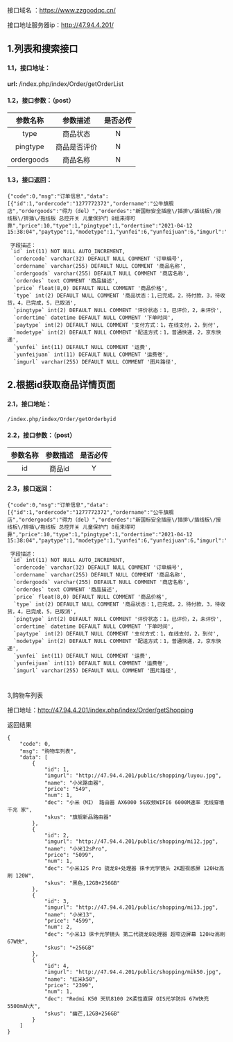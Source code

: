 

接口域名 ：https://www.zzgoodqc.cn/

接口地址服务器ip：http://47.94.4.201/

## 1.列表和搜索接口

#### 1.1，接口地址：

**url:** /index.php/index/Order/getOrderList

#### 1.2，接口参数：（post）

|  参数名称  |   参数描述   | 是否必传 |
| :--------: | :----------: | :------: |
|    type    |   商品状态   |    N     |
|  pingtype  | 商品是否评价 |    N     |
| ordergoods |   商品名称   |    N     |

#### 1.3，接口返回：

```
{"code":0,"msg":"订单信息","data":[{"id":1,"ordercode":"1277772372","ordername":"公牛旗舰店","ordergoods":"得力（del）","orderdes":"新国标安全插座\/插排\/插线板\/接线板\/排插\/拖线板 总控开关 儿童保护门 8组来得可靠","price":10,"type":1,"pingtype":1,"ordertime":"2021-04-12 15:38:04","paytype":1,"modetype":1,"yunfei":6,"yunfeijuan":6,"imgurl":"\/public\/order\/chapai.jpg"}]}
```

```
 字段描述：
 `id` int(11) NOT NULL AUTO_INCREMENT,
  `ordercode` varchar(32) DEFAULT NULL COMMENT '订单编号',
  `ordername` varchar(255) DEFAULT NULL COMMENT '商品名称',
  `ordergoods` varchar(255) DEFAULT NULL COMMENT '商店名称',
  `orderdes` text COMMENT '商品描述',
  `price` float(8,0) DEFAULT NULL COMMENT '商品价格',
  `type` int(2) DEFAULT NULL COMMENT '商品状态：1,已完成，2，待付款，3，待收货，4，已完成，5，已取消',
  `pingtype` int(2) DEFAULT NULL COMMENT '评价状态：1，已评价，2，未评价',
  `ordertime` datetime DEFAULT NULL COMMENT '下单时间',
  `paytype` int(2) DEFAULT NULL COMMENT '支付方式：1，在线支付，2，到付',
  `modetype` int(2) DEFAULT NULL COMMENT '配送方式：1，普通快递，2，京东快递',
  `yunfei` int(11) DEFAULT NULL COMMENT '运费',
  `yunfeijuan` int(11) DEFAULT NULL COMMENT '运费卷',
  `imgurl` varchar(255) DEFAULT NULL COMMENT '图片路径',
```

## 2.根据id获取商品详情页面

#### 2.1，接口地址：

```
/index.php/index/Order/getOrderbyid
```



#### 2.2，接口参数：（post）

| 参数名称 | 参数描述 | 是否必传 |
| :------: | :------: | :------: |
|    id    |  商品id  |    Y     |

#### 2.3，接口返回：

```
{"code":0,"msg":"订单信息","data":[{"id":1,"ordercode":"1277772372","ordername":"公牛旗舰店","ordergoods":"得力（del）","orderdes":"新国标安全插座\/插排\/插线板\/接线板\/排插\/拖线板 总控开关 儿童保护门 8组来得可靠","price":10,"type":1,"pingtype":1,"ordertime":"2021-04-12 15:38:04","paytype":1,"modetype":1,"yunfei":6,"yunfeijuan":6,"imgurl":"\/public\/order\/chapai.jpg"}]}
```

```
 字段描述：
 `id` int(11) NOT NULL AUTO_INCREMENT,
  `ordercode` varchar(32) DEFAULT NULL COMMENT '订单编号',
  `ordername` varchar(255) DEFAULT NULL COMMENT '商品名称',
  `ordergoods` varchar(255) DEFAULT NULL COMMENT '商店名称',
  `orderdes` text COMMENT '商品描述',
  `price` float(8,0) DEFAULT NULL COMMENT '商品价格',
  `type` int(2) DEFAULT NULL COMMENT '商品状态：1,已完成，2，待付款，3，待收货，4，已完成，5，已取消',
  `pingtype` int(2) DEFAULT NULL COMMENT '评价状态：1，已评价，2，未评价',
  `ordertime` datetime DEFAULT NULL COMMENT '下单时间',
  `paytype` int(2) DEFAULT NULL COMMENT '支付方式：1，在线支付，2，到付',
  `modetype` int(2) DEFAULT NULL COMMENT '配送方式：1，普通快递，2，京东快递',
  `yunfei` int(11) DEFAULT NULL COMMENT '运费',
  `yunfeijuan` int(11) DEFAULT NULL COMMENT '运费卷',
  `imgurl` varchar(255) DEFAULT NULL COMMENT '图片路径',
```

# 

3,购物车列表

接口地址：http://47.94.4.201/index.php/index/Order/getShopping

返回结果

```
{
    "code": 0,
    "msg": "购物车列表",
    "data": [
        {
            "id": 1,
            "imgurl": "http://47.94.4.201/public/shopping/luyou.jpg",
            "name": "小米路由器",
            "price": "549",
            "num": 1,
            "dec": "小米（MI） 路由器 AX6000 5G双频WIFI6 6000M速率 无线穿墙千兆 家",
            "skus": "旗舰新品路由器"
        },
        {
            "id": 2,
            "imgurl": "http://47.94.4.201/public/shopping/mi12.jpg",
            "name": "小米12sPro",
            "price": "5099",
            "num": 1,
            "dec": "小米12S Pro 骁龙8+处理器 徕卡光学镜头 2K超视感屏 120Hz高刷 120W",
            "skus": "黑色,12GB+256GB"
        },
        {
            "id": 3,
            "imgurl": "http://47.94.4.201/public/shopping/mi13.jpg",
            "name": "小米13",
            "price": "4599",
            "num": 2,
            "dec": "小米13 徕卡光学镜头 第二代骁龙8处理器 超窄边屏幕 120Hz高刷 67W快",
            "skus": "+256GB"
        },
        {
            "id": 4,
            "imgurl": "http://47.94.4.201/public/shopping/mik50.jpg",
            "name": "红米k50",
            "price": "2399",
            "num": 1,
            "dec": "Redmi K50 天玑8100 2K柔性直屏 OIS光学防抖 67W快充 5500mAh大",
            "skus": "幽芒,12GB+256GB"
        }
    ]
}
```

